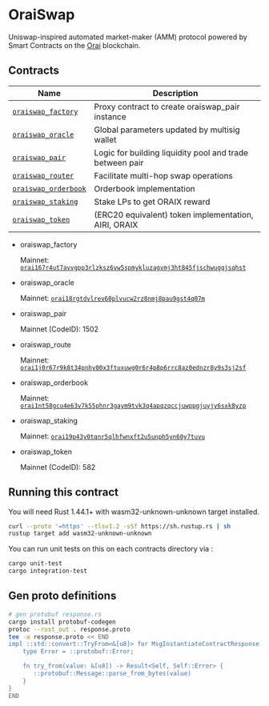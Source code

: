 # OraiSwap

Uniswap-inspired automated market-maker (AMM) protocol powered by Smart Contracts on the [Orai](https://orai.io) blockchain.

## Contracts

| Name                                                 | Description                                              |
| ---------------------------------------------------- | -------------------------------------------------------- |
| [`oraiswap_factory`](contracts/oraiswap_factory)     | Proxy contract to create oraiswap_pair instance          |
| [`oraiswap_oracle`](contracts/oraiswap_oracle)       | Global parameters updated by multisig wallet             |
| [`oraiswap_pair`](contracts/oraiswap_pair)           | Logic for building liquidity pool and trade between pair |
| [`oraiswap_router`](contracts/oraiswap_router)       | Facilitate multi-hop swap operations                     |
| [`oraiswap_orderbook`](contracts/oraiswap_orderbook) | Orderbook implementation                                 |
| [`oraiswap_staking`](contracts/oraiswap_staking)     | Stake LPs to get ORAIX reward                            |
| [`oraiswap_token`](contracts/oraiswap_token)         | (ERC20 equivalent) token implementation, AIRI, ORAIX     |

- oraiswap_factory

  Mainnet: [`orai167r4ut7avvgpp3rlzksz6vw5spmykluzagvmj3ht845fjschwugqjsqhst`](https://scan.orai.io/smart-contract/orai167r4ut7avvgpp3rlzksz6vw5spmykluzagvmj3ht845fjschwugqjsqhst)

- oraiswap_oracle

  Mainnet: [`orai18rgtdvlrev60plvucw2rz8nmj8pau9gst4q07m`](https://scan.orai.io/smart-contract/orai18rgtdvlrev60plvucw2rz8nmj8pau9gst4q07m)

- oraiswap_pair

  Mainnet (CodeID): 1502

- oraiswap_route

  Mainnet: [`orai1j0r67r9k8t34pnhy00x3ftuxuwg0r6r4p8p6rrc8az0ednzr8y9s3sj2sf`](https://scan.orai.io/smart-contract/orai1j0r67r9k8t34pnhy00x3ftuxuwg0r6r4p8p6rrc8az0ednzr8y9s3sj2sf)

- oraiswap_orderbook

  Mainnet: [`orai1nt58gcu4e63v7k55phnr3gaym9tvk3q4apqzqccjuwppgjuyjy6sxk8yzp`](https://scan.orai.io/smart-contract/orai1nt58gcu4e63v7k55phnr3gaym9tvk3q4apqzqccjuwppgjuyjy6sxk8yzp)

- oraiswap_staking

  Mainnet: [`orai19p43y0tqnr5qlhfwnxft2u5unph5yn60y7tuvu`](https://scan.orai.io/smart-contract/orai19p43y0tqnr5qlhfwnxft2u5unph5yn60y7tuvu)

- oraiswap_token

  Mainnet (CodeID): 582

## Running this contract

You will need Rust 1.44.1+ with wasm32-unknown-unknown target installed.

```bash
curl --proto '=https' --tlsv1.2 -sSf https://sh.rustup.rs | sh
rustup target add wasm32-unknown-unknown
```

You can run unit tests on this on each contracts directory via :

```bash
cargo unit-test
cargo integration-test
```

## Gen proto definitions

```bash
# gen protobuf response.rs
cargo install protobuf-codegen
protoc --rust_out . response.proto
tee -a response.proto << END
impl ::std::convert::TryFrom<&[u8]> for MsgInstantiateContractResponse {
    type Error = ::protobuf::Error;

    fn try_from(value: &[u8]) -> Result<Self, Self::Error> {
       ::protobuf::Message::parse_from_bytes(value)
    }
}
END
```
